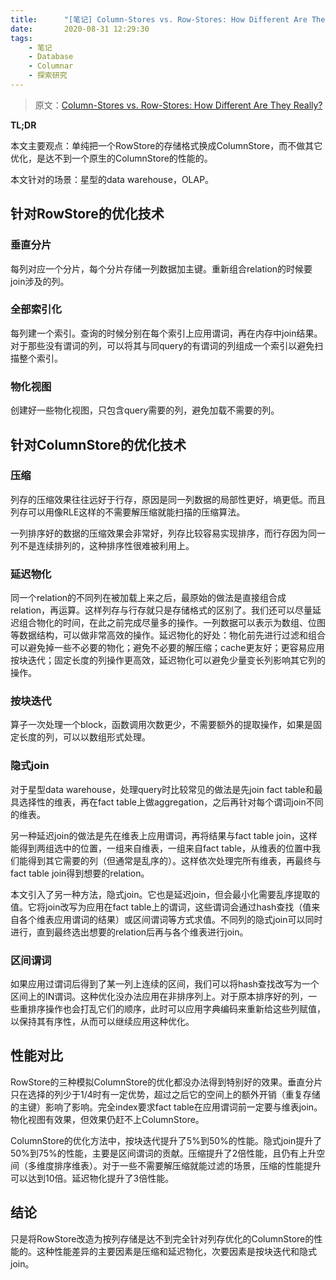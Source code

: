 ```yaml
---
title:      "[笔记] Column-Stores vs. Row-Stores: How Different Are They Really?"
date:       2020-08-31 12:29:30
tags:
    - 笔记
    - Database
    - Columnar
    - 探索研究
---
```


> 原文：[Column-Stores vs. Row-Stores: How Different Are They Really?](http://www.cse.iitb.ac.in/infolab/Data/Courses/CS632/2017/2010/Papers/sigmod08-columstore-abadi.pdf) 

**TL;DR**

本文主要观点：单纯把一个RowStore的存储格式换成ColumnStore，而不做其它优化，是达不到一个原生的ColumnStore的性能的。

本文针对的场景：星型的data warehouse，OLAP。

<!--more-->

## 针对RowStore的优化技术

### 垂直分片

每列对应一个分片，每个分片存储一列数据加主键。重新组合relation的时候要join涉及的列。

### 全部索引化

每列建一个索引。查询的时候分别在每个索引上应用谓词，再在内存中join结果。对于那些没有谓词的列，可以将其与同query的有谓词的列组成一个索引以避免扫描整个索引。

### 物化视图

创建好一些物化视图，只包含query需要的列，避免加载不需要的列。

## 针对ColumnStore的优化技术

### 压缩

列存的压缩效果往往远好于行存，原因是同一列数据的局部性更好，墒更低。而且列存可以用像RLE这样的不需要解压缩就能扫描的压缩算法。

一列排序好的数据的压缩效果会非常好，列存比较容易实现排序，而行存因为同一列不是连续排列的，这种排序性很难被利用上。

### 延迟物化

同一个relation的不同列在被加载上来之后，最原始的做法是直接组合成relation，再运算。这样列存与行存就只是存储格式的区别了。我们还可以尽量延迟组合物化的时间，在此之前完成尽量多的操作。一列数据可以表示为数组、位图等数据结构，可以做非常高效的操作。延迟物化的好处：物化前先进行过滤和组合可以避免掉一些不必要的物化；避免不必要的解压缩；cache更友好；更容易应用按块迭代；固定长度的列操作更高效，延迟物化可以避免少量变长列影响其它列的操作。

### 按块迭代

算子一次处理一个block，函数调用次数更少，不需要额外的提取操作，如果是固定长度的列，可以以数组形式处理。

### 隐式join

对于星型data warehouse，处理query时比较常见的做法是先join fact table和最具选择性的维表，再在fact table上做aggregation，之后再针对每个谓词join不同的维表。

另一种延迟join的做法是先在维表上应用谓词，再将结果与fact table join，这样能得到两组选中的位置，一组来自维表，一组来自fact table，从维表的位置中我们能得到其它需要的列（但通常是乱序的）。这样依次处理完所有维表，再最终与fact table join得到想要的relation。

本文引入了另一种方法，隐式join。它也是延迟join，但会最小化需要乱序提取的值。它将join改写为应用在fact table上的谓词，这些谓词会通过hash查找（值来自各个维表应用谓词的结果）或区间谓词等方式求值。不同列的隐式join可以同时进行，直到最终选出想要的relation后再与各个维表进行join。

### 区间谓词

如果应用过谓词后得到了某一列上连续的区间，我们可以将hash查找改写为一个区间上的IN谓词。这种优化没办法应用在非排序列上。对于原本排序好的列，一些重排序操作也会打乱它们的顺序，此时可以应用字典编码来重新给这些列赋值，以保持其有序性，从而可以继续应用这种优化。

## 性能对比

RowStore的三种模拟ColumnStore的优化都没办法得到特别好的效果。垂直分片只在选择的列少于1/4时有一定优势，超过之后它的空间上的额外开销（重复存储的主键）影响了影响。完全index要求fact table在应用谓词前一定要与维表join。物化视图有效果，但效果仍赶不上ColumnStore。

ColumnStore的优化方法中，按块迭代提升了5%到50%的性能。隐式join提升了50%到75%的性能，主要是区间谓词的贡献。压缩提升了2倍性能，且仍有上升空间（多维度排序维表）。对于一些不需要解压缩就能过滤的场景，压缩的性能提升可以达到10倍。延迟物化提升了3倍性能。

## 结论

只是将RowStore改造为按列存储是达不到完全针对列存优化的ColumnStore的性能的。这种性能差异的主要因素是压缩和延迟物化，次要因素是按块迭代和隐式join。